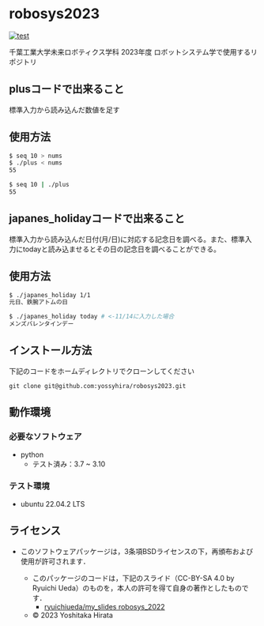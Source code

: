 # robosys2023
[![test](https://github.com/yossyhira/robosys2023/actions/workflows/test.yml/badge.svg)](https://github.com/yossyhira/robosys2023/actions/workflows/test.yml)

千葉工業大学未来ロボティクス学科 2023年度 ロボットシステム学で使用するリポジトリ

## plusコードで出来ること
標準入力から読み込んだ数値を足す

## 使用方法

```bash
$ seq 10 > nums
$ ./plus < nums
55
```

```bash
$ seq 10 | ./plus
55
```
## japanes_holidayコードで出来ること
標準入力から読み込んだ日付(月/日)に対応する記念日を調べる。また、標準入力にtodayと読み込ませるとその日の記念日を調べることができる。

## 使用方法

```bash
$ ./japanes_holiday 1/1
元日、鉄腕アトムの日
```

```bash
$ ./japanes_holiday today # <-11/14に入力した場合
メンズバレンタインデー
```

## インストール方法
下記のコードをホームディレクトリでクローンしてください
```
git clone git@github.com:yossyhira/robosys2023.git
```
## 動作環境
### 必要なソフトウェア　

* python
  * テスト済み：3.7 ~ 3.10

### テスト環境
* ubuntu 22.04.2 LTS

## ライセンス
* このソフトウェアパッケージは，3条項BSDライセンスの下，再頒布および使用が許可されます．
  
  * このパッケージのコードは，下記のスライド（CC-BY-SA 4.0 by Ryuichi Ueda）のものを，本人の許可を得て自身の著作としたものです．
      * [ryuichiueda/my_slides robosys_2022](https://github.com/ryuichiueda/my_slides/tree/master/robosys_2022)
  * © 2023 Yoshitaka Hirata
